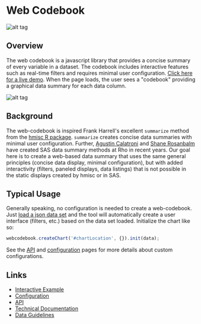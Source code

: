 # Web Codebook

![alt tag](https://user-images.githubusercontent.com/31038805/33682586-fb48c2cc-da95-11e7-87d9-79982b1aa8ed.gif)

## Overview

The web codebook is a javascript library that provides a concise summary of every variable in a dataset. The codebook includes interactive features such as real-time filters and requires minimal user configuration.
 [Click here for a live demo](https://rhoinc.github.io/viz-library/examples/0009-web-codebook-demo/example.html). When the page loads, the user sees a "codebook" providing a graphical data summary for each data column.
 
 
![alt tag](https://user-images.githubusercontent.com/31038805/33683185-0f6d9c44-da98-11e7-829d-24f41e77ffc2.gif)


## Background

The web-codebook is inspired Frank Harrell's excellent `summarize` method from the [hmisc R package](https://cran.r-project.org/web/packages/Hmisc/Hmisc.pdf). `summarize` creates concise data summaries with minimal user configuration. Further,  [Agustin Calatroni](http://graphics.rhoworld.com/pubs/SCT2007_Calatroni.pdf) and  [Shane Rosanbalm](https://github.com/RhoInc/sas-codebook) have created SAS data summary methods at Rho in recent years.  Our goal here is to create a web-based data summary that uses the same general principles (concise data display, minimal configuration), but with added interactivity (filters, paneled displays, data listings) that is not possible in the static displays created by hmisc or in SAS. 

## Typical Usage
Generally speaking, no configuration is needed to create a web-codebook. Just [load a json data set](https://github.com/RhoInc/web-codebook/wiki/Data-Guidelines) and the tool will automatically create a user interface (filters, etc.) based on the data set loaded. Initialize the chart like so: 

```javascript
webcodebook.createChart('#chartLocation', {}).init(data);
```

See the [API](https://github.com/RhoInc/web-codebook/wiki/API) and [configuration](https://github.com/RhoInc/web-codebook/wiki/Codebook-Configuration) pages for more details about custom configurations. 

## Links 

- [Interactive Example](https://rhoinc.github.io/viz-library/examples/0009-web-codebook-demo/example.html)
- [Configuration](https://github.com/RhoInc/web-codebook/wiki/Codebook-Configuration) 
- [API](https://github.com/RhoInc/web-codebook/wiki/API)
- [Technical Documentation](https://github.com/RhoInc/web-codebook/wiki/Technical-Documentation) 
- [Data Guidelines](https://github.com/RhoInc/web-codebook/wiki/Data-Guidelines)

